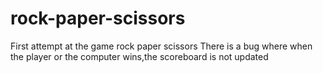 # rock-paper-scissors
First attempt at the game rock paper scissors
There is a bug where when the player or the computer wins,the scoreboard is not updated
